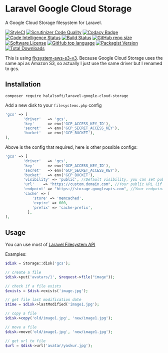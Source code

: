 # Laravel Google Cloud Storage

A Google Cloud Storage filesystem for Laravel.

[![StyleCI](https://github.styleci.io/repos/277488235/shield?branch=master)](https://github.styleci.io/repos/277488235?branch=master)
[![Scrutinizer Code Quality](https://scrutinizer-ci.com/g/HalalSoft/laravel-google-cloud-storage/badges/quality-score.png?b=master)](https://scrutinizer-ci.com/g/HalalSoft/laravel-google-cloud-storage/?branch=master)
[![Codacy Badge](https://app.codacy.com/project/badge/Grade/810881222d7f41e7ba0f14998418dc00)](https://www.codacy.com/gh/HalalSoft/laravel-google-cloud-storage?utm_source=github.com&amp;utm_medium=referral&amp;utm_content=HalalSoft/laravel-google-cloud-storage&amp;utm_campaign=Badge_Grade)
[![Code Intelligence Status](https://scrutinizer-ci.com/g/HalalSoft/laravel-google-cloud-storage/badges/code-intelligence.svg?b=master)](https://scrutinizer-ci.com/code-intelligence)
[![Build Status](https://scrutinizer-ci.com/g/HalalSoft/laravel-google-cloud-storage/badges/build.png?b=master)](https://scrutinizer-ci.com/g/HalalSoft/laravel-google-cloud-storage/build-status/master)
[![GitHub repo size](https://img.shields.io/github/repo-size/halalsoft/laravel-google-cloud-storage?label=Repository%20size)](https://github.com/neneone/SnapeBot)
[![Software License](https://img.shields.io/badge/license-MIT-brightgreen.svg?style=flat-square)](LICENSE)
[![GitHub top language](https://img.shields.io/github/languages/top/neneone/SnapeBot?label=PHP)](https://github.com/neneone/SnapeBot)
[![Packagist Version](https://img.shields.io/packagist/v/halalsoft/laravel-google-cloud-storage.svg?style=flat-square)](https://packagist.org/packages/halalsoft/laravel-google-cloud-storage)
[![Total Downloads](https://img.shields.io/packagist/dt/halalsoft/laravel-google-cloud-storage.svg?style=flat-square)](https://packagist.org/packages/halalsoft/laravel-google-cloud-storage)

This is using [flysystem-aws-s3-v3](https://packagist.org/packages/league/flysystem-aws-s3-v3). Because  Google Cloud Storage uses the same api as Amazon S3, so actually I just use the same driver but I renamed to gcs.
## Installation
```
composer require halalsoft/laravel-google-cloud-storage
```

Add a new disk to your `filesystems.php` config

```php
'gcs' => [
        'driver'   => 'gcs',
        'key'      => env('GCP_ACCESS_KEY_ID'),
        'secret'   => env('GCP_SECRET_ACCESS_KEY'),
        'bucket'   => env('GCP_BUCKET'),
],
```

Above is the config that required, here is other possible configs:
```php
'gcs' => [
        'driver'   => 'gcs',
        'key'      => env('GCP_ACCESS_KEY_ID'),
        'secret'   => env('GCP_SECRET_ACCESS_KEY'),
        'bucket'   => env('GCP_BUCKET'),
        'visibility' => 'public', //Default visibility, you can set public or private
        'url'    => "https://custom.domain.com", //Your public URL (if you use custom domain or CDN)
        'endpoint' => "https://storage.googleapis.com", //Your endpoint URL (if you use custom driver)
        'cache' => [
            'store' => 'memcached',
            'expire' => 600,
            'prefix' => 'cache-prefix',
          ],
],
```
## Usage
You can use most of [Laravel Filesystem API](https://laravel.com/docs/7.x/filesystem)

Examples:
```php
$disk = Storage::disk('gcs');

// create a file
$disk->put('avatars/1', $request->file("image"));

// check if a file exists
$exists = $disk->exists('image.jpg');

// get file last modification date
$time = $disk->lastModified('image1.jpg');

// copy a file
$disk->copy('old/image1.jpg', 'new/image1.jpg');

// move a file
$disk->move('old/image1.jpg', 'new/image1.jpg');

// get url to file
$url = $disk->url('avatar/yaskur.jpg');

```
